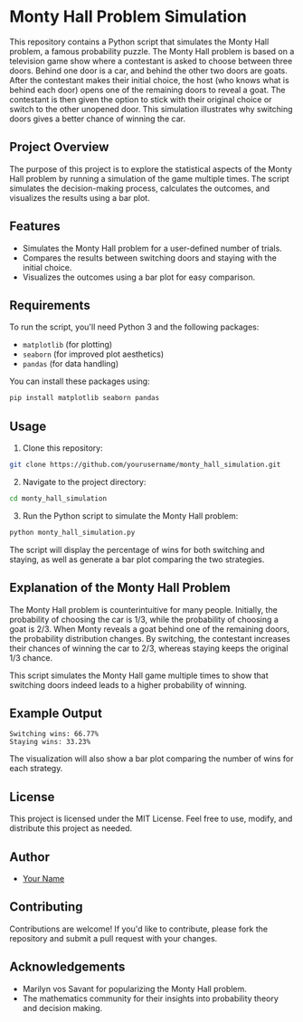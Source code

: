 # Monty Hall Problem Simulation

This repository contains a Python script that simulates the Monty Hall problem, a famous probability puzzle. The Monty Hall problem is based on a television game show where a contestant is asked to choose between three doors. Behind one door is a car, and behind the other two doors are goats. After the contestant makes their initial choice, the host (who knows what is behind each door) opens one of the remaining doors to reveal a goat. The contestant is then given the option to stick with their original choice or switch to the other unopened door. This simulation illustrates why switching doors gives a better chance of winning the car.

## Project Overview
The purpose of this project is to explore the statistical aspects of the Monty Hall problem by running a simulation of the game multiple times. The script simulates the decision-making process, calculates the outcomes, and visualizes the results using a bar plot.

## Features
- Simulates the Monty Hall problem for a user-defined number of trials.
- Compares the results between switching doors and staying with the initial choice.
- Visualizes the outcomes using a bar plot for easy comparison.

## Requirements
To run the script, you'll need Python 3 and the following packages:
- `matplotlib` (for plotting)
- `seaborn` (for improved plot aesthetics)
- `pandas` (for data handling)

You can install these packages using:
```sh
pip install matplotlib seaborn pandas
```

## Usage
1. Clone this repository:
```sh
git clone https://github.com/yourusername/monty_hall_simulation.git
```
2. Navigate to the project directory:
```sh
cd monty_hall_simulation
```
3. Run the Python script to simulate the Monty Hall problem:
```sh
python monty_hall_simulation.py
```

The script will display the percentage of wins for both switching and staying, as well as generate a bar plot comparing the two strategies.

## Explanation of the Monty Hall Problem
The Monty Hall problem is counterintuitive for many people. Initially, the probability of choosing the car is 1/3, while the probability of choosing a goat is 2/3. When Monty reveals a goat behind one of the remaining doors, the probability distribution changes. By switching, the contestant increases their chances of winning the car to 2/3, whereas staying keeps the original 1/3 chance.

This script simulates the Monty Hall game multiple times to show that switching doors indeed leads to a higher probability of winning.

## Example Output
```
Switching wins: 66.77%
Staying wins: 33.23%
```

The visualization will also show a bar plot comparing the number of wins for each strategy.

## License
This project is licensed under the MIT License. Feel free to use, modify, and distribute this project as needed.

## Author
- [Your Name](https://github.com/yourusername)

## Contributing
Contributions are welcome! If you'd like to contribute, please fork the repository and submit a pull request with your changes.

## Acknowledgements
- Marilyn vos Savant for popularizing the Monty Hall problem.
- The mathematics community for their insights into probability theory and decision making.

